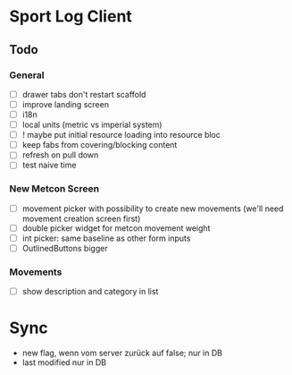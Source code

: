 
# Sport Log Client

## Todo

### General
* [ ] drawer tabs don't restart scaffold
* [ ] improve landing screen
* [ ] i18n
* [ ] local units (metric vs imperial system)
* [ ] ! maybe put initial resource loading into resource bloc
* [ ] keep fabs from covering/blocking content
* [ ] refresh on pull down
* [ ] test naive time

### New Metcon Screen
* [ ] movement picker with possibility to create new movements (we'll need movement creation screen first)
* [ ] double picker widget for metcon movement weight
* [ ] int picker: same baseline as other form inputs
* [ ] OutlinedButtons bigger

### Movements
* [ ] show description and category in list


# Sync
* new flag, wenn vom server zurück auf false; nur in DB
* last modified nur in DB